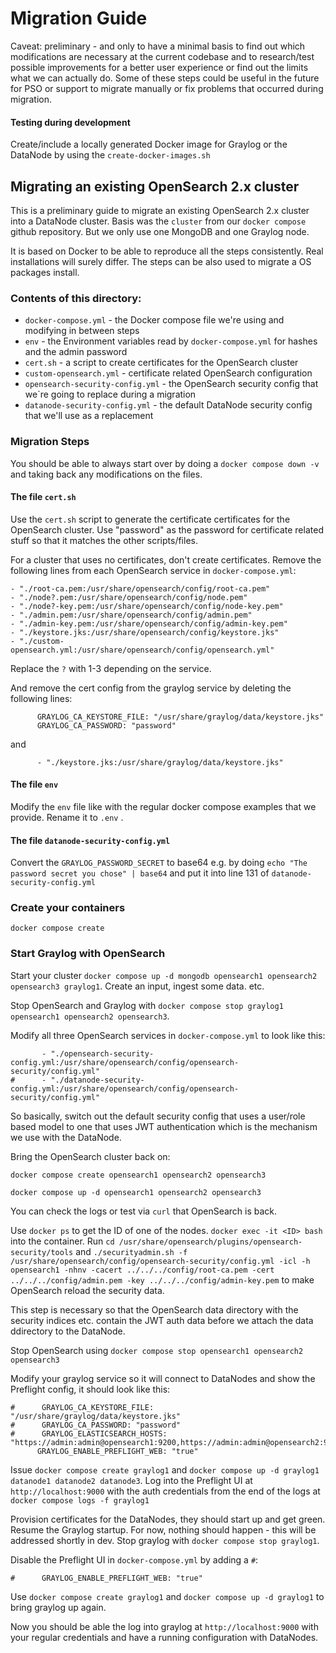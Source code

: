 # Migration Guide

Caveat: preliminary - and only to have a minimal basis to find out which modifications are necessary at the current codebase
and to research/test possible improvements for a better user experience or find out the limits what we can actually do.
Some of these steps could be useful in the future for PSO or support to migrate manually or fix problems that occurred during migration.

#### Testing during development

Create/include a locally generated Docker image for Graylog or the DataNode by using the `create-docker-images.sh`

## Migrating an existing OpenSearch 2.x cluster

This is a preliminary guide to migrate an existing OpenSearch 2.x cluster into a DataNode cluster.
Basis was the `cluster` from our `docker compose` github repository. But we only use one MongoDB and one Graylog node.

It is based on Docker to be able to reproduce all the steps consistently. Real installations will surely
differ. The steps can be also used to migrate a OS packages install.

### Contents of this directory:

- `docker-compose.yml` - the Docker compose file we're using and modifying in between steps
- `env` - the Environment variables read by `docker-compose.yml` for hashes and the admin password
- `cert.sh` - a script to create certificates for the OpenSearch cluster
- `custom-opensearch.yml` - certificate related OpenSearch configuration
- `opensearch-security-config.yml` - the OpenSearch security config that we`re going to replace during a migration
- `datanode-security-config.yml` - the default DataNode security config that we'll use as a replacement

### Migration Steps

You should be able to always start over by doing a `docker compose down -v` and taking back any modifications on the files.

#### The file `cert.sh`
Use the `cert.sh` script to generate the certificate certificates for the OpenSearch cluster. Use "password" as the password 
for certificate related stuff so that it matches the other scripts/files.

For a cluster that uses no certificates, don't create certificates. Remove the following lines
from each OpenSearch service in `docker-compose.yml`:

```
- "./root-ca.pem:/usr/share/opensearch/config/root-ca.pem"
- "./node?.pem:/usr/share/opensearch/config/node.pem"
- "./node?-key.pem:/usr/share/opensearch/config/node-key.pem"
- "./admin.pem:/usr/share/opensearch/config/admin.pem"
- "./admin-key.pem:/usr/share/opensearch/config/admin-key.pem"
- "./keystore.jks:/usr/share/opensearch/config/keystore.jks"
- "./custom-opensearch.yml:/usr/share/opensearch/config/opensearch.yml"
```
Replace the `?` with 1-3 depending on the service.

And remove the cert config from the graylog service by deleting the following lines:

```
      GRAYLOG_CA_KEYSTORE_FILE: "/usr/share/graylog/data/keystore.jks"
      GRAYLOG_CA_PASSWORD: "password"
```
and
```
      - "./keystore.jks:/usr/share/graylog/data/keystore.jks"
```

#### The file `env`
Modify the `env` file like with the regular docker compose examples that we provide. Rename it to `.env` .



#### The file `datanode-security-config.yml`
Convert the `GRAYLOG_PASSWORD_SECRET` to base64 e.g. by doing `echo "The password secret you chose" | base64` and
put it into line 131 of `datanode-security-config.yml`

### Create your containers

`docker compose create`

### Start Graylog with OpenSearch

Start your cluster `docker compose up -d mongodb opensearch1 opensearch2 opensearch3 graylog1`. Create an input, 
ingest some data. etc. 

Stop OpenSearch and Graylog with `docker compose stop graylog1 opensearch1 opensearch2 opensearch3`.

Modify all three OpenSearch services in `docker-compose.yml` to look like this:
```
       - "./opensearch-security-config.yml:/usr/share/opensearch/config/opensearch-security/config.yml"
#      - "./datanode-security-config.yml:/usr/share/opensearch/config/opensearch-security/config.yml"
```

So basically, switch out the default security config that uses a user/role based model to one that uses JWT authentication
which is the mechanism we use with the DataNode.

Bring the OpenSearch cluster back on: 

`docker compose create opensearch1 opensearch2 opensearch3`

`docker compose up -d opensearch1 opensearch2 opensearch3`

You can check the logs or test via `curl` that OpenSearch is back.

Use `docker ps` to get the ID of one of the nodes. `docker exec -it <ID> bash` into the container.
Run `cd /usr/share/opensearch/plugins/opensearch-security/tools` and `./securityadmin.sh -f /usr/share/opensearch/config/opensearch-security/config.yml -icl -h opensearch1 -nhnv -cacert ../../../config/root-ca.pem -cert ../../../config/admin.pem -key ../../../config/admin-key.pem` 
to make OpenSearch reload the security data.

This step is necessary so that the OpenSearch data directory with the security indices etc. contain the JWT auth data before we attach the data ddirectory to the DataNode.

Stop OpenSearch using `docker compose stop opensearch1 opensearch2 opensearch3`

Modify your graylog service so it will connect to DataNodes and show the Preflight config, it should look like this:

```
#      GRAYLOG_CA_KEYSTORE_FILE: "/usr/share/graylog/data/keystore.jks"
#      GRAYLOG_CA_PASSWORD: "password"
#      GRAYLOG_ELASTICSEARCH_HOSTS: "https://admin:admin@opensearch1:9200,https://admin:admin@opensearch2:9200,https://admin:admin@opensearch3:9200"
      GRAYLOG_ENABLE_PREFLIGHT_WEB: "true"
```

Issue `docker compose create graylog1` and `docker compose up -d graylog1 datanode1 datanode2 datanode3`.
Log into the Preflight UI at `http://localhost:9000` with the auth credentials from the end of the logs at `docker compose logs -f graylog1`

Provision certificates for the DataNodes, they should start up and get green. Resume the Graylog startup.
For now, nothing should happen - this will be addressed shortly in dev. Stop graylog with `docker compose stop graylog1`.

Disable the Preflight UI in `docker-compose.yml` by adding a `#`:
``` 
#      GRAYLOG_ENABLE_PREFLIGHT_WEB: "true"
```
Use `docker compose create graylog1` and `docker compose up -d graylog1` to bring graylog up again.

Now you should be able the log into graylog at `http://localhost:9000` with your regular credentials and have a running
configuration with DataNodes.


